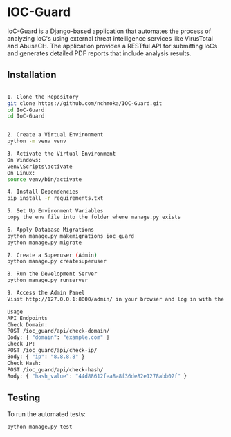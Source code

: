 # IOC-Guard

IoC-Guard is a Django-based application that automates the process of analyzing IoC's using external threat intelligence services like VirusTotal and AbuseCH. The application provides a RESTful API for submitting IoCs and generates detailed PDF reports that include analysis results.

## Installation

```bash

1. Clone the Repository
git clone https://github.com/nchmoka/IOC-Guard.git
cd IoC-Guard
cd IoC-Guard


2. Create a Virtual Environment
python -m venv venv

3. Activate the Virtual Environment
On Windows:
venv\Scripts\activate
On Linux:
source venv/bin/activate

4. Install Dependencies
pip install -r requirements.txt

5. Set Up Environment Variables
copy the env file into the folder where manage.py exists

6. Apply Database Migrations
python manage.py makemigrations ioc_guard
python manage.py migrate

7. Create a Superuser (Admin)
python manage.py createsuperuser

8. Run the Development Server
python manage.py runserver

9. Access the Admin Panel
Visit http://127.0.0.1:8000/admin/ in your browser and log in with the superuser credentials.

Usage
API Endpoints
Check Domain:
POST /ioc_guard/api/check-domain/
Body: { "domain": "example.com" }
Check IP:
POST /ioc_guard/api/check-ip/
Body: { "ip": "8.8.8.8" }
Check Hash:
POST /ioc_guard/api/check-hash/
Body: { "hash_value": "44d88612fea8a8f36de82e1278abb02f" }
```

## Testing

To run the automated tests:

```
python manage.py test
```
